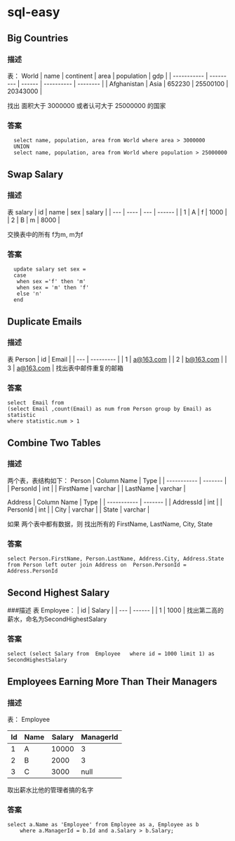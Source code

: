 # sql-easy

## Big Countries    
### 描述
表： World
|    name     | continent |  area  | population |   gdp    |
| ----------- | --------- | ------ | ---------- | -------- |
| Afghanistan | Asia      | 652230 | 25500100   | 20343000 |

找出 面积大于 3000000 或者认可大于 25000000 的国家
### 答案
```
  select name, population, area from World where area > 3000000
  UNION  
  select name, population, area from World where population > 25000000
```

## Swap Salary
### 描述
表 salary
| id  | name | sex | salary |
| --- | ---- | --- | ------ |
| 1   | A    | f   | 1000   |
| 2   | B    | m   | 8000   |

交换表中的所有 f为m, m为f
### 答案

```
  update salary set sex =
  case
   when sex ='f' then 'm'
   when sex = 'm' then 'f'
   else 'n'
  end
```
## Duplicate Emails
### 描述
表 Person
| id  |   Email   |
| --- | --------- |
| 1   | a@163.com |
| 2   | b@163.com |
| 3   | a@163.com |
找出表中邮件重复的邮箱
### 答案

```
select  Email from
(select Email ,count(Email) as num from Person group by Email) as statistic
where statistic.num > 1
```
## Combine Two Tables
### 描述
两个表，表结构如下：
Person
| Column Name |  Type   |
| ----------- | ------- |
| PersonId    | int     |
| FirstName   | varchar |
| LastName    | varchar |

Address
| Column Name |  Type   |
| ----------- | ------- |
| AddressId   | int     |
| PersonId    | int     |
| City        | varchar |
| State       | varchar |

如果 两个表中都有数据，则 找出所有的 FirstName, LastName, City, State
### 答案
  ```
  select Person.FirstName, Person.LastName, Address.City, Address.State from Person left outer join Address on  Person.PersonId = Address.PersonId
  ```

## Second Highest Salary
###描述
表 Employee：
| id  | Salary |
| --- | ------ |
| 1   | 1000   |
找出第二高的薪水，命名为SecondHighestSalary

### 答案

```
select (select Salary from  Employee   where id = 1000 limit 1) as SecondHighestSalary
```

## Employees Earning More Than Their Managers
### 描述
表： Employee

| Id  | Name | Salary | ManagerId |
| --- | ---- | ------ | --------- |
| 1   | A    | 10000  | 3         |
| 2   | B    | 2000   | 3         |
| 3   | C    | 3000   | null      |
取出薪水比他的管理者搞的名字
### 答案
```
select a.Name as 'Employee' from Employee as a, Employee as b
    where a.ManagerId = b.Id and a.Salary > b.Salary;
```

